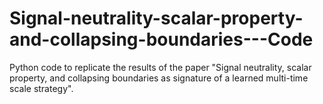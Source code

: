 # Signal-neutrality-scalar-property-and-collapsing-boundaries---Code
Python code to replicate the results of the paper "Signal neutrality, scalar property, and collapsing boundaries as signature of a learned multi-time scale strategy".
